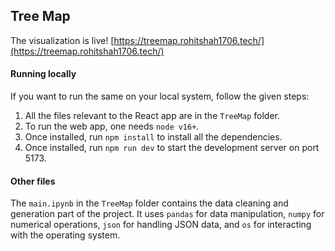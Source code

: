 ## Tree Map

The visualization is live! 
[https://treemap.rohitshah1706.tech/](https://treemap.rohitshah1706.tech/)

#### Running locally

If you want to run the same on your local system, follow the given steps:
1. All the files relevant to the React app are in the `TreeMap` folder.
2. To run the web app, one needs `node v16+`.
3. Once installed, run `npm install` to install all the dependencies.
4. Once installed, run `npm run dev` to start the development server on port 5173.

#### Other files
The `main.ipynb` in the `TreeMap` folder contains the data cleaning and generation part of the project. It uses `pandas` for data manipulation, `numpy` for numerical operations, `json` for handling JSON data, and `os` for interacting with the operating system.